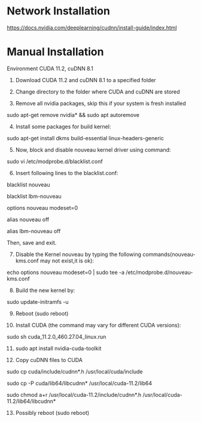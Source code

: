 # Network Installation

https://docs.nvidia.com/deeplearning/cudnn/install-guide/index.html

# Manual Installation

Environment CUDA 11.2, cuDNN 8.1

1. Download CUDA 11.2 and cuDNN 8.1 to a specified folder

2. Change directory to the folder where CUDA and cuDNN are stored

3. Remove all nvidia packages, skip this if your system is fresh installed

sudo apt-get remove nvidia* && sudo apt autoremove

4. Install some packages for build kernel:

sudo apt-get install dkms build-essential linux-headers-generic

5. Now, block and disable nouveau kernel driver using command:

sudo vi /etc/modprobe.d/blacklist.conf

6. Insert following lines to the blacklist.conf:

blacklist nouveau

blacklist lbm-nouveau

options nouveau modeset=0

alias nouveau off

alias lbm-nouveau off

Then, save and exit.

7. Disable the Kernel nouveau by typing the following commands(nouveau-kms.conf may not exist,it is ok):

echo options nouveau modeset=0 | sudo tee -a /etc/modprobe.d/nouveau-kms.conf

8. Build the new kernel by:

sudo update-initramfs -u

9. Reboot (sudo reboot)

10. Install CUDA (the command may vary for different CUDA versions):

sudo sh cuda_11.2.0_460.27.04_linux.run

11. sudo apt install nvidia-cuda-toolkit

12. Copy cuDNN files to CUDA

sudo cp cuda/include/cudnn*.h /usr/local/cuda/include

sudo cp -P cuda/lib64/libcudnn* /usr/local/cuda-11.2/lib64 

sudo chmod a+r /usr/local/cuda-11.2/include/cudnn*.h /usr/local/cuda-11.2/lib64/libcudnn*

13. Possibly reboot (sudo reboot)


